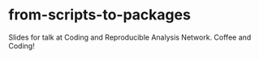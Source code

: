 # from-scripts-to-packages
Slides for talk at Coding and Reproducible Analysis Network. Coffee and Coding!
